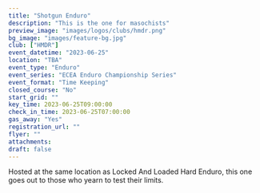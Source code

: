```yaml
---
title: "Shotgun Enduro"
description: "This is the one for masochists"
preview_image: "images/logos/clubs/hmdr.png"
bg_image: "images/feature-bg.jpg"
club: ["HMDR"]
event_datetime: "2023-06-25"
location: "TBA"
event_type: "Enduro"
event_series: "ECEA Enduro Championship Series"
event_format: "Time Keeping"
closed_course: "No"
start_grid: ""
key_time: 2023-06-25T09:00:00
check_in_time: 2023-06-25T07:00:00
gas_away: "Yes"
registration_url: ""
flyer: ""
attachments:
draft: false
---
```


Hosted at the same location as Locked And Loaded Hard Enduro, this one goes out to those who yearn to test their limits.
